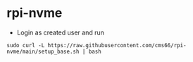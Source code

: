 # rpi-nvme
- Login as created user and run 
```
sudo curl -L https://raw.githubusercontent.com/cms66/rpi-nvme/main/setup_base.sh | bash

```

